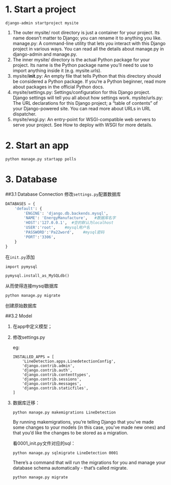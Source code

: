 # 1. Start a project

`django-admin startproject mysite`

1. The outer mysite/ root directory is just a container for your project. Its name doesn’t matter to Django; you can rename it to anything you like.
manage.py: A command-line utility that lets you interact with this Django project in various ways. You can read all the details about manage.py in django-admin and manage.py.
2. The inner mysite/ directory is the actual Python package for your project. Its name is the Python package name you’ll need to use to import anything inside it (e.g. mysite.urls).
3. mysite/__init__.py: An empty file that tells Python that this directory should be considered a Python package. If you’re a Python beginner, read more about packages in the official Python docs.
4. mysite/settings.py: Settings/configuration for this Django project. Django settings will tell you all about how settings work.
mysite/urls.py: The URL declarations for this Django project; a “table of contents” of your Django-powered site. You can read more about URLs in URL dispatcher.
5. mysite/wsgi.py: An entry-point for WSGI-compatible web servers to serve your project. See How to deploy with WSGI for more details.

# 2. Start an app

`python manage.py startapp polls`

# 3. Database
##3.1 Database Connection
修改`settings.py`配置数据库

```python
DATABASES = {
    'default': {
        'ENGINE': 'django.db.backends.mysql',
        'NAME': 'EnergyManufacture',   #数据库名字
        'HOST':'127.0.0.1',  #空的默认为localhost
        'USER':'root',    #mysql用户名
        'PASSWORD':'Pa22word',    #mysql密码
        'PORT':'3306',
    }
}
```

在`init.py`添加

```
import pymysql

pymysql.install_as_MySQLdb()
```

从而使得连接mysql数据库

`python manage.py migrate`

创建原始数据库

##3.2 Model

1. 在app中定义模型；
2. 修改settings.py

	eg:
	
	```
	INSTALLED_APPS = [
	    'LineDetection.apps.LinedetectionConfig',
	    'django.contrib.admin',
	    'django.contrib.auth',
	    'django.contrib.contenttypes',
	    'django.contrib.sessions',
	    'django.contrib.messages',
	    'django.contrib.staticfiles',
	]
	```
3. 数据库迁移：

	`python manage.py makemigrations LineDetection`
	
	By running makemigrations, you’re telling Django that you’ve made some changes to your models (in this case, you’ve made new ones) and that you’d like the changes to be stored as a migration.
	
	看0001_init.py文件对应的sql：
	
	`python manage.py sqlmigrate LineDetection 0001`
	
	There’s a command that will run the migrations for you and manage your database schema automatically - that’s called migrate.
	
	
	`python manage.py migrate`